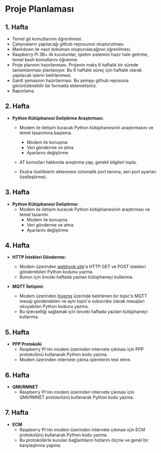 #  Proje Planlaması
## 1. Hafta
* Temel git komutlarının öğrenilmesi.
* Çalışmaların yapılacağı github reposunun oluşturulması.
* Markdown ile nasıl doküman oluşturulacağının öğrenilmesi.
* Raspberry Pi 3B+ ilk kurulumlar, işletim sistemini hazır hale getirme, temel bash komutlarını öğrenme.
* Proje planının hazırlanması. Projenin maks 6 haftalık bir sürede tamamlanması planlanıyor. Bu 6 haftalık süreç için haftalık olarak yapılacak işlerin belirlenmesi.
* Gantt şemasının hazırlanması. Bu şemayı github reposuna görüntülenebilir bir formatta eklemelisiniz.
* Raporlama
## 2. Hafta
* **Python Kütüphanesi Geliştirme Araştırması:**

	*  Modem ile iletişim kuracak Python kütüphanesinin araştırmasını ve temel tasarımına başlama.
		* Modem ile konuşma
		* Veri gönderme ve alma
		* Ayarlarını değiştirme
		
	* AT komutları hakkında araştırma yap, gerekli bilgileri topla.
	*  Ekstra özelliklerin eklenmesi (otomatik port tanıma, seri port ayarları özelleştirme).
	
## 3. Hafta
* **Python Kütüphanesi Geliştirme:**
	* Modem ile iletişim kuracak Python kütüphanesinin araştırması  ve temel tasarımı.
		* Modem ile konuşma
		* Veri gönderme ve alma
		* Ayarlarını değiştirme
		
## 4. Hafta
* **HTTP İstekleri Gönderme:**

	*  Modem üzerinden [webhook.site](http://webhook.site/)'a HTTP GET ve POST istekleri gönderebilen Python kodunu yazma.
	*  Bunun için önceki haftada yazılan kütüphaneyi kullanma.
* **MQTT İletişimi:**

	*   Modem üzerinden [hivemq](https://www.hivemq.com/mqtt/public-mqtt-broker/) üzerinde belirlenen bir topic'e MQTT mesajı gönderebilen ve aynı topic'e subscribe olarak mesajları okuyabilen Python kodunu yazma.
	*   Bu işlevselliği sağlamak için önceki haftada yazılan kütüphaneyi kullanma.
## 5. Hafta
* **PPP Protokolü**
	*   Raspberry Pi'nin modem üzerinden internete çıkması için PPP protokolünü kullanarak Python kodu yazma.
	*  Modem üzerinden internete çıkma işlemlerini test etme.
## 6. Hafta
* **QMI/RMNET**
	*   Raspberry Pi'nin modem üzerinden internete çıkması için QMI/RMNET  protokolünü kullanarak Python kodu yazma.
	

## 7. Hafta
* **ECM**
	* Raspberry Pi'nin modem üzerinden internete çıkması için ECM protokolünü kullanarak Python kodu yazma.
	*   Bu protokollerle kurulan bağlantıların hızlarını ölçme ve genel bir karşılaştırma yapma.
<!--stackedit_data:
eyJoaXN0b3J5IjpbMTM4ODA4OTIxNCwxNjk1MDkwMDZdfQ==
-->